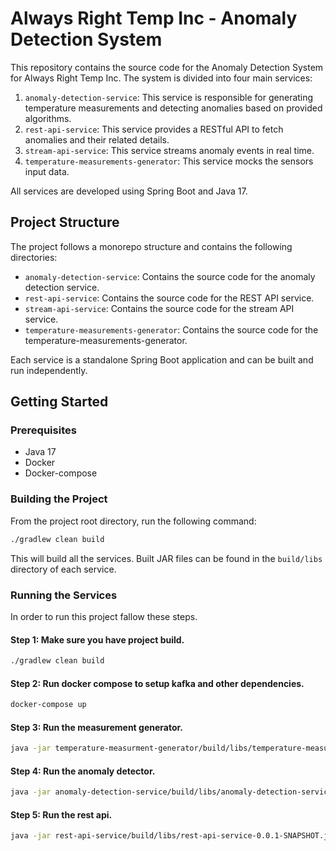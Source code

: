 # Always Right Temp Inc - Anomaly Detection System

This repository contains the source code for the Anomaly Detection System for Always Right Temp Inc. The system is divided into four main services:

1. `anomaly-detection-service`: This service is responsible for generating temperature measurements and detecting anomalies based on provided algorithms.
2. `rest-api-service`: This service provides a RESTful API to fetch anomalies and their related details.
3. `stream-api-service`: This service streams anomaly events in real time.
4. `temperature-measurements-generator`: This service mocks the sensors input data.

All services are developed using Spring Boot and Java 17.

## Project Structure

The project follows a monorepo structure and contains the following directories:

- `anomaly-detection-service`: Contains the source code for the anomaly detection service.
- `rest-api-service`: Contains the source code for the REST API service.
- `stream-api-service`: Contains the source code for the stream API service.
- `temperature-measurements-generator`: Contains the source code for the temperature-measurements-generator.

Each service is a standalone Spring Boot application and can be built and run independently.

## Getting Started

### Prerequisites

- Java 17
- Docker
- Docker-compose

### Building the Project

From the project root directory, run the following command:

```bash
./gradlew clean build
```
This will build all the services. Built JAR files can be found in the `build/libs` directory of each service.

### Running the Services
In order to run this project fallow these steps.


#### Step 1: Make sure you have project build.
```bash
./gradlew clean build
```
#### Step 2: Run docker compose to setup kafka and other dependencies.
```bash
docker-compose up
```
#### Step 3: Run the measurement generator.

```bash
java -jar temperature-measurment-generator/build/libs/temperature-measurment-generator-0.0.1-SNAPSHOT.jar
````
#### Step 4: Run the anomaly detector.

```bash
java -jar anomaly-detection-service/build/libs/anomaly-detection-service-0.0.1-SNAPSHOT.jar
````
#### Step 5: Run the rest api.

```bash
java -jar rest-api-service/build/libs/rest-api-service-0.0.1-SNAPSHOT.jar
````